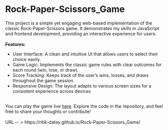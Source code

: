 # Rock-Paper-Scissors_Game <br>
This project is a simple yet engaging web-based implementation of the classic Rock-Paper-Scissors game. It demonstrates my skills in JavaScript and frontend development, providing an interactive experience for users.
<br><br>
<b>Features:</b>
<ul>
  <li>User Interface: A clean and intuitive UI that allows users to select their choice easily.</li>
  <li>Game Logic: Implements the classic game rules with clear outcomes for each round (win, lose, or draw).</li>
  <li>Score Tracking: Keeps track of the user’s wins, losses, and draws throughout the game session.</li>
  <li>Responsive Design: The layout adapts to various screen sizes for a consistent experience across devices</li>
</ul>
<br>
You can play the game live <a href="https://ritik-datey.github.io/Rock-Paper-Scissors_Game/">here</a>. Explore the code in the repository, and feel free to share your thoughts or contribute!
<br><br>
URL -- > https://ritik-datey.github.io/Rock-Paper-Scissors_Game/
